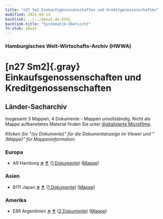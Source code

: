 ```yaml
---
title: "n27 Sm2 Einkaufsgenossenschaften und Kreditgenossenschaften"
modified: 2021-03-13
backlink: ../../about.de.html
backlink-title: "Systematik-Übersicht"
fn-stub: about
---
```


### Hamburgisches Welt-Wirtschafts-Archiv (HWWA)

# [n27 Sm2]{.gray}&#8201; Einkaufsgenossenschaften und Kreditgenossenschaften&#160; 







## Länder-Sacharchiv




Insgesamt 3 Mappen, 4 Dokumente - Mappen unvollständig.
Nicht als Mappe aufbereitetes Material finden Sie unter [digitalisierte Microfilme](/film/h1_sh.de.html).

_Klicken Sie "(xy Dokumente)" für die Dokumentanzeige im Viewer und "(Mappe)" für Mappeninformation._




### Europa

- A9 Hamburg [**&nearr;**](../../../geo/i/140905/about.de.html "Hamburg (alle Mappen)") [**&uarr;**](../../../geo/about.de.html#A9 "Ländersystematik") (<a href="https://pm20.zbw.eu/iiifview/folder/sh/140905,145502" title="über: Hamburg : Einkaufsgenossenschaften und Kreditgenossenschaften" target="_blank">1 Dokumente</a>) ([Mappe](../../../../folder/sh/1409xx/140905/1455xx/145502/about.de.html))

### Asien

- B111 Japan [**&nearr;**](../../../geo/i/141272/about.de.html "Japan (alle Mappen)") [**&uarr;**](../../../geo/about.de.html#B111 "Ländersystematik") (<a href="https://pm20.zbw.eu/iiifview/folder/sh/141272,145502" title="über: Japan : Einkaufsgenossenschaften und Kreditgenossenschaften" target="_blank">1 Dokumente</a>) ([Mappe](../../../../folder/sh/1412xx/141272/1455xx/145502/about.de.html))

### Amerika

- E86 Argentinien [**&nearr;**](../../../geo/i/141692/about.de.html "Argentinien (alle Mappen)") [**&uarr;**](../../../geo/about.de.html#E86 "Ländersystematik") (<a href="https://pm20.zbw.eu/iiifview/folder/sh/141692,145502" title="über: Argentinien : Einkaufsgenossenschaften und Kreditgenossenschaften" target="_blank">2 Dokumente</a>) ([Mappe](../../../../folder/sh/1416xx/141692/1455xx/145502/about.de.html))








